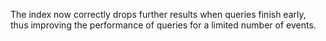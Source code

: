 The index now correctly drops further results when queries finish early, thus
improving the performance of queries for a limited number of events.
